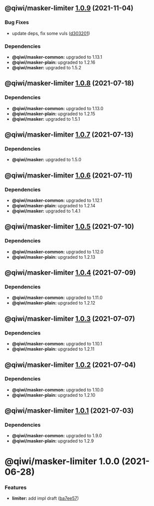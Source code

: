 ## @qiwi/masker-limiter [1.0.9](https://github.com/qiwi/masker/compare/@qiwi/masker-limiter@1.0.8...@qiwi/masker-limiter@1.0.9) (2021-11-04)


### Bug Fixes

* update deps, fix some vuls ([d303201](https://github.com/qiwi/masker/commit/d303201ab664ad185d0e64243301796611041274))





### Dependencies

* **@qiwi/masker-common:** upgraded to 1.13.1
* **@qiwi/masker-plain:** upgraded to 1.2.16
* **@qiwi/masker:** upgraded to 1.5.2

## @qiwi/masker-limiter [1.0.8](https://github.com/qiwi/masker/compare/@qiwi/masker-limiter@1.0.7...@qiwi/masker-limiter@1.0.8) (2021-07-18)





### Dependencies

* **@qiwi/masker-common:** upgraded to 1.13.0
* **@qiwi/masker-plain:** upgraded to 1.2.15
* **@qiwi/masker:** upgraded to 1.5.1

## @qiwi/masker-limiter [1.0.7](https://github.com/qiwi/masker/compare/@qiwi/masker-limiter@1.0.6...@qiwi/masker-limiter@1.0.7) (2021-07-13)





### Dependencies

* **@qiwi/masker:** upgraded to 1.5.0

## @qiwi/masker-limiter [1.0.6](https://github.com/qiwi/masker/compare/@qiwi/masker-limiter@1.0.5...@qiwi/masker-limiter@1.0.6) (2021-07-11)





### Dependencies

* **@qiwi/masker-common:** upgraded to 1.12.1
* **@qiwi/masker-plain:** upgraded to 1.2.14
* **@qiwi/masker:** upgraded to 1.4.1

## @qiwi/masker-limiter [1.0.5](https://github.com/qiwi/masker/compare/@qiwi/masker-limiter@1.0.4...@qiwi/masker-limiter@1.0.5) (2021-07-10)





### Dependencies

* **@qiwi/masker-common:** upgraded to 1.12.0
* **@qiwi/masker-plain:** upgraded to 1.2.13

## @qiwi/masker-limiter [1.0.4](https://github.com/qiwi/masker/compare/@qiwi/masker-limiter@1.0.3...@qiwi/masker-limiter@1.0.4) (2021-07-09)





### Dependencies

* **@qiwi/masker-common:** upgraded to 1.11.0
* **@qiwi/masker-plain:** upgraded to 1.2.12

## @qiwi/masker-limiter [1.0.3](https://github.com/qiwi/masker/compare/@qiwi/masker-limiter@1.0.2...@qiwi/masker-limiter@1.0.3) (2021-07-07)





### Dependencies

* **@qiwi/masker-common:** upgraded to 1.10.1
* **@qiwi/masker-plain:** upgraded to 1.2.11

## @qiwi/masker-limiter [1.0.2](https://github.com/qiwi/masker/compare/@qiwi/masker-limiter@1.0.1...@qiwi/masker-limiter@1.0.2) (2021-07-04)





### Dependencies

* **@qiwi/masker-common:** upgraded to 1.10.0
* **@qiwi/masker-plain:** upgraded to 1.2.10

## @qiwi/masker-limiter [1.0.1](https://github.com/qiwi/masker/compare/@qiwi/masker-limiter@1.0.0...@qiwi/masker-limiter@1.0.1) (2021-07-03)





### Dependencies

* **@qiwi/masker-common:** upgraded to 1.9.0
* **@qiwi/masker-plain:** upgraded to 1.2.9

# @qiwi/masker-limiter 1.0.0 (2021-06-28)


### Features

* **limiter:** add impl draft ([ba7ee57](https://github.com/qiwi/masker/commit/ba7ee5703a108b6d18f50141f61d695bcd1c5a56))
